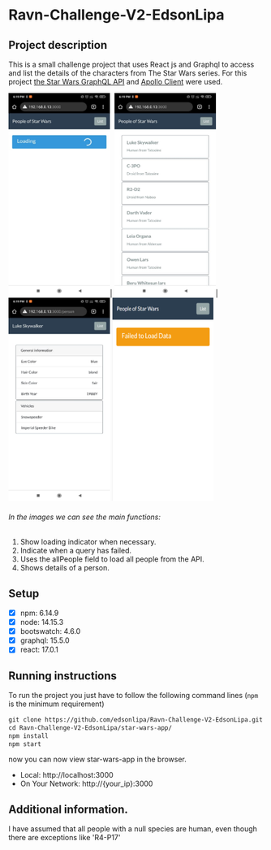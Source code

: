 # Ravn-Challenge-V2-EdsonLipa
## Project description
This is a small challenge project that uses React js and Graphql to access and list the details of the characters from The Star Wars series.
For this project [the Star Wars GraphQL API](https://swapi-graphql.netlify.app/.netlify/functions/index) and [Apollo Client](https://www.apollographql.com/) were used.

<img src="/images/img1.jpg" width="200" height="400"/>|
<img src="/images/img2.jpg" width="200" height="400"/>|
<img src="/images/img3.jpg" width="200" height="400"/>
<img src="/images/img4.PNG" width="200" height="400"/>

###### In the images we can see the main functions:
1. Show loading indicator when necessary.
2. Indicate when a query has failed.
3. Uses the allPeople field to load all people from the API.
4. Shows details of a person.

## Setup

- [x]  npm: 6.14.9
- [x]  node: 14.15.3
- [x]  bootswatch: 4.6.0
- [x]  graphql: 15.5.0
- [x]  react: 17.0.1
    
## Running instructions
To run the project you just have to follow the following command lines (`npm` is the minimum requirement)
```
git clone https://github.com/edsonlipa/Ravn-Challenge-V2-EdsonLipa.git
cd Ravn-Challenge-V2-EdsonLipa/star-wars-app/
npm install
npm start
```
now you can now view star-wars-app in the browser.

*  Local:            http://localhost:3000
*  On Your Network:  http://{your_ip}:3000

## Additional information.
I have assumed that all people with a null species are human, even though there are exceptions like 'R4-P17'
